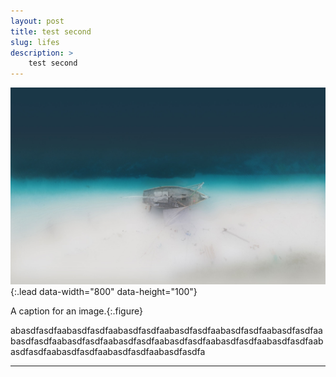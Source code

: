 ```yaml
---
layout: post
title: test second
slug: lifes
description: >
  	test second
---
```


![sidebar-bg](/assets/img/sidebar-bg.jpg){:.lead data-width="800" data-height="100"}

A caption for an image.{:.figure}





abasdfasdfaabasdfasdfaabasdfasdfaabasdfasdfaabasdfasdfaabasdfasdfaabasdfasdfaabasdfasdfaabasdfasdfaabasdfasdfaabasdfasdfaabasdfasdfaabasdfasdfaabasdfasdfaabasdfasdfaabasdfasdfa



---




